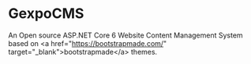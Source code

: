 # GexpoCMS
An Open source ASP.NET Core 6 Website Content Management System based on &lt;a href="https://bootstrapmade.com/" target="_blank">bootstrapmade&lt;/a> themes.
